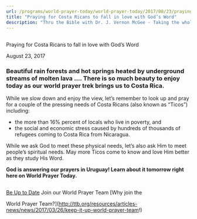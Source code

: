 ```yaml
---
url: /programs/world-prayer-today/world-prayer-today/2017/08/23/praying-for-costa-ricans-to-fall-in-love-with-god-s-word
title: "Praying for Costa Ricans to fall in love with God’s Word"
description: "Thru the Bible with Dr. J. Vernon McGee - Taking the whole Word to the whole world"
---
```







## 
 Praying for Costa Ricans to fall in love with God’s Word


August 23, 2017




### Beautiful rain forests and hot springs heated by underground streams of molten lava …. There is so much beauty to enjoy today as our world prayer trek brings us to Costa Rica.


While we slow down and enjoy the view, let’s remember to look up and pray for a couple of the pressing needs of Costa Ricans (also known as “Ticos”) including:


* the more than 16% percent of locals who live in poverty, and
* the social and economic stress caused by hundreds of thousands of refugees coming to Costa Rica from Nicaragua.


While we ask God to meet these physical needs, let’s also ask Him to meet people’s spiritual needs. May more Ticos come to know and love Him better as they study His Word.


**God is answering our prayers in Uruguay! Learn about it tomorrow right here on World Prayer Today.**







## 




[Be Up to Date](http://feeds.feedburner.com/WorldPrayerToday "World Prayer Today RSS Feed")
Join our World Prayer Team
[Why join the  

World Prayer Team?](http://ttb.org/resources/articles-news/news/2017/03/26/keep-it-up-world-prayer-team!)





